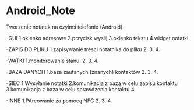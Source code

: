 Android_Note
============

Tworzenie notatek na czyimś telefonie (Android)

-GUI
  1.okienko adresowe
  2.przycisk wyslij
  3.okienko tekstu
  4.widget notatki

-ZAPIS DO PLIKU
  1.zapisywanie tresci notatnika do pliku
  2.
  3.
  4.

-WĄTKI
  1.monitorowanie stanu.
  2.
  3.
  4.

-BAZA DANYCH
  1.baza zaufanych (znanych) kontaktów
  2.
  3.
  4.

-SIEC
  1.Wysyłanie notatki
  2.komunikacja z bazą w celu zapisu kontaktu
  3.komunikacja z baza w celu sprawdzenia kontaktu
  4.

-INNE
  1.PAreowanie za pomocą NFC
  2.
  3.
  4.
